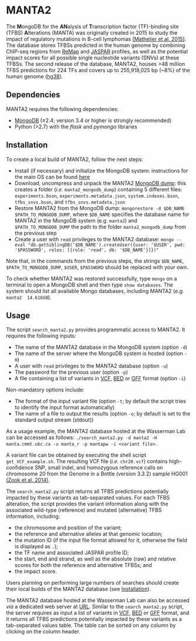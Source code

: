 # MANTA2
The **M**ongoDB for the **AN**alysis of **T**ranscription factor (TF)-binding site (TFBS) **A**lterations (MANTA) was originally created in 2015 to study the impact of regulatory mutations in B-cell lymphomas [(Mathelier et al. 2015)](https://doi.org/10.1186/s13059-015-0648-7). The database stores TFBSs predicted in the human genome by combining ChIP-seq regions from [ReMap](http://remap.cisreg.eu) and [JASPAR](http://jaspar.genereg.net) profiles, as well as the potential impact scores for all possible single nucleotide variants (SNVs) at these TFBSs. The second release of the database, MANTA2, houses >48 million TFBS predictions for 224 TFs and covers up to 255,918,025 bp (~8%) of the human genome ([hg38](https://www.ncbi.nlm.nih.gov/assembly/GCF_000001405.26)).

## Dependencies
MANTA2 requires the following dependencies:
* [MongoDB](https://www.mongodb.com) (≥2.4; version 3.4 or higher is strongly recommended)
* Python (>2.7) with the *flask* and *pymongo* libraries

## Installation
To create a local build of MANTA2, follow the next steps:
* Install (if necessary) and initialize the MongoDB system: instructions for the main OS can be found [here](https://docs.mongodb.com/manual/administration/install-community/)
* Download, uncompress and unpack the MANTA2 [MongoDB dump](https://doi.org/10.5281/zenodo.1044747): this creates a folder (*i.e.* `manta2_mongodb_dump`) containing 5 different files: `experiments.bson`, `experiments.metadata.json`, `system.indexes.bson`, `tfbs_snvs.bson`, and `tfbs_snvs.metadata.json`
* Restore MANTA2 from the MongoDB dump: `mongorestore -d $DB_NAME $PATH_TO_MONGODB_DUMP`, where `$DB_NAME` specifies the database name for MANTA2 in the MongoDB system (e.g. `manta2`) and `$PATH_TO_MONGODB_DUMP` the path to the folder `manta2_mongodb_dump` from the previous step
* Create a user with `read` privileges to the MANTA2 database: `mongo --eval "db.getSiblingDB('$DB_NAME').createUser({user: '$USER', pwd: '$PASSWORD', roles: [{role: 'read', db: '$DB_NAME'}]})"`

Note that, in the commands from the previous steps, the strings `$DB_NAME`, `$PATH_TO_MONGODB_DUMP`, `$USER`, `$PASSWORD` should be replaced with your own.

To check whether MANTA2 was restored successfully, type `mongo` on a terminal to open a MongoDB shell and then type `show databases`. The system should list all available Mongo databases, including MANTA2 (*e.g.* `manta2  14.616GB`).

## Usage
The script `search_manta2.py` provides programmatic access to MANTA2. It requires the following inputs:
* The name of the MANTA2 database in the MongoDB system (option `-d`)
* The name of the server where the MongoDB system is hosted (option `-H`)
* A user with `read` privileges to the MANTA2 database (option `-u`)
* The password for the previous user (option `-p`)
* A file containing a list of variants in [VCF](https://genome.ucsc.edu/FAQ/FAQformat.html#format10.1), [BED](https://genome.ucsc.edu/FAQ/FAQformat.html#format1) or [GFF](https://genome.ucsc.edu/FAQ/FAQformat.html#format3) format (option `-i`)

Non-mandatory options include:
* The format of the input variant file (option `-t`; by default the script tries to identify the input format automatically)
* The name of a file to output the results (option `-o`; by default is set to the standard output stream (stdout))

As a usage example, the MANTA2 database hosted at the Wasserman Lab can be accessed as follows: `./search_manta2.py -d manta2 -H manta.cmmt.ubc.ca -u manta_r -p mantapw -i <variant file>`.

A variant file can be obtained by executing the shell script `get_VCF_example.sh`. The resulting VCF file (*i.e.* `chr20.vcf`) contains high-confidence SNP, small indel, and homozygous reference calls on chromosome 20 from the Genome in a Bottle (version 3.3.2) sample HG001 [(Zook et al. 2014)](https://doi.org/10.1038/nbt.2835).

The `search_manta2.py` script returns all TFBS predictions potentially impacted by these variants as tab-separated values. For each TFBS alteration, the script provides the variant information along with the associated wild-type (reference) and mutated (alternative) TFBS information, including:
* the chromosome and position of the variant;
* the reference and alternative alleles at that genomic location;
* the mutation ID (if the input file format allowed for it, otherwise the field is displayed as `.`);
* the TF name and associated JASPAR profile ID;
* the start, end and strand, as well as the absolute (raw) and relative scores for both the reference and alternative TFBSs; and
* the impact score.

Users planning on performing large numbers of searches should create their local builds of the MANTA2 database (see [Installation](https://github.com/wassermanlab/MANTA2/blob/master/README.md#installation)).

The MANTA2 database hosted at the Wasserman Lab can also be accessed *via* a dedicated web server at [URL](URL). Similar to the `search_manta2.py` script, the server requires as input a list of variants in [VCF](https://genome.ucsc.edu/FAQ/FAQformat.html#format10.1), [BED](https://genome.ucsc.edu/FAQ/FAQformat.html#format1) or [GFF](https://genome.ucsc.edu/FAQ/FAQformat.html#format3) format, and it returns all TFBS predictions potentially impacted by these variants as a tab-separated values table. The table can be sorted on any column by clicking on the column header.
